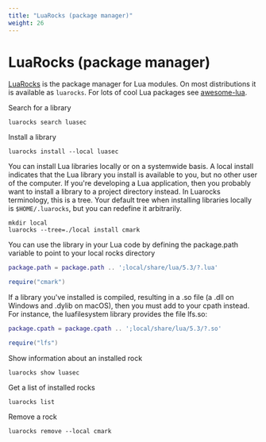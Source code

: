 ```yaml
---
title: "LuaRocks (package manager)"
weight: 26
---
```


# LuaRocks (package manager)

[LuaRocks](https://luarocks.org/) is the package manager for Lua modules.
On most distributions it is available as `luarocks`.
For lots of cool Lua packages see [awesome-lua](https://github.com/JaredSartin/awesome-lua).

Search for a library

```
luarocks search luasec
```

Install a library

```
luarocks install --local luasec
```

You can install Lua libraries locally or on a systemwide basis.
A local install indicates that the Lua library you install is available to you,
but no other user of the computer. If you're developing a Lua application, then
you probably want to install a library to a project directory instead.
In Luarocks terminology, this is a tree.
Your default tree when installing libraries locally is `$HOME/.luarocks`,
but you can redefine it arbitrarily.

```
mkdir local
luarocks --tree=./local install cmark
```

You can use the library in your Lua code by defining the package.path variable
to point to your local rocks directory

```lua
package.path = package.path .. ';local/share/lua/5.3/?.lua'

require("cmark")
```

If a library you've installed is compiled, resulting in a .so file
(a .dll on Windows and .dylib on macOS), then you must add to your cpath instead.
For instance, the luafilesystem library provides the file lfs.so:

```lua
package.cpath = package.cpath .. ';local/share/lua/5.3/?.so'

require("lfs")
```

Show information about an installed rock

```
luarocks show luasec
```

Get a list of installed rocks

```
luarocks list
```

Remove a rock

```
luarocks remove --local cmark
```
